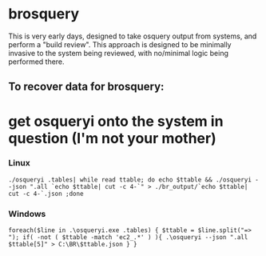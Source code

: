 # brosquery
This is very early days, designed to take osquery output from systems, and perform a "build review". This approach is designed to be minimally invasive to the system being reviewed, with no/minimal logic being performed there.

## To recover data for brosquery:

# get osqueryi onto the system in question (I'm not your mother)

### Linux
```
./osqueryi .tables| while read ttable; do echo $ttable && ./osqueryi --json ".all `echo $ttable| cut -c 4-`" > ./br_output/`echo $ttable| cut -c 4-`.json ;done
```
### Windows
```
foreach($line in .\osqueryi.exe .tables) { $ttable = $line.split("=> "); if( -not ( $ttable -match 'ec2_.*' ) ){ .\osqueryi --json ".all $ttable[5]" > C:\BR\$ttable.json } }
```
